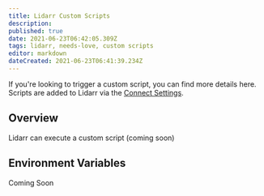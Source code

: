 ```yaml
---
title: Lidarr Custom Scripts
description: 
published: true
date: 2021-06-23T06:42:05.309Z
tags: lidarr, needs-love, custom scripts
editor: markdown
dateCreated: 2021-06-23T06:41:39.234Z
---
```



If you're looking to trigger a custom script, you can find more details here. Scripts are added to Lidarr via the [Connect Settings](/lidarr/settings#connections).

## Overview

Lidarr can execute a custom script (coming soon)

## Environment Variables

Coming Soon
